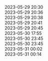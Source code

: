 2023-05-29 20:30   
2023-05-29 20:36   
2023-05-29 20:38   
2023-05-29 20:41   
2023-05-29 20:45   
2023-05-30 17:55   
2023-05-30 23:45   
2023-05-30 23:45   
2023-05-31 00:02   
2023-05-31 00:14   